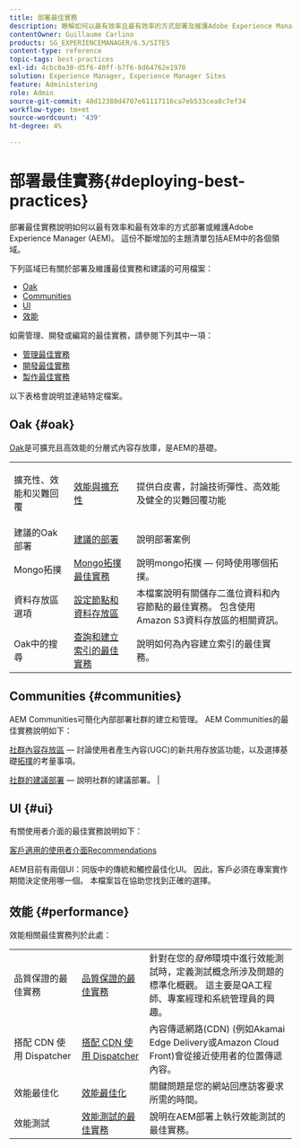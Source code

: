 ```yaml
---
title: 部署最佳實務
description: 瞭解如何以最有效率且最有效率的方式部署及維護Adobe Experience Manager (AEM)。
contentOwner: Guillaume Carlino
products: SG_EXPERIENCEMANAGER/6.5/SITES
content-type: reference
topic-tags: best-practices
exl-id: 4cbc0a30-d5f6-40ff-b7f6-8d64762e1970
solution: Experience Manager, Experience Manager Sites
feature: Administering
role: Admin
source-git-commit: 48d12388d4707e61117116ca7eb533cea8c7ef34
workflow-type: tm+mt
source-wordcount: '439'
ht-degree: 4%

---
```


# 部署最佳實務{#deploying-best-practices}

部署最佳實務說明如何以最有效率和最有效率的方式部署或維護Adobe Experience Manager (AEM)。 這份不斷增加的主題清單包括AEM中的各個領域。

下列區域已有關於部署及維護最佳實務和建議的可用檔案：

* [Oak](#oak)
* [Communities](#communities)
* [UI](#ui)
* [效能](#performance)

如需管理、開發或編寫的最佳實務，請參閱下列其中一項：

* [管理最佳實務](/help/sites-administering/administer-best-practices.md)
* [開發最佳實務](/help/sites-developing/best-practices.md)
* [製作最佳實務](/help/sites-authoring/best-practices.md)

以下表格會說明並連結特定檔案。

## Oak {#oak}

[Oak](/help/sites-deploying/platform.md)是可擴充且高效能的分層式內容存放庫，是AEM的基礎。

<table>
 <tbody>
  <tr>
   <td><p>擴充性、效能和災難回覆</p> </td>
   <td><a href="/help/sites-deploying/performance.md">效能與擴充性</a></td>
   <td>提供白皮書，討論技術彈性、高效能及健全的災難回覆功能</td>
  </tr>
  <tr>
   <td>建議的Oak部署</td>
   <td><a href="/help/sites-deploying/recommended-deploys.md">建議的部署</a></td>
   <td>說明部署案例</td>
  </tr>
  <tr>
   <td>Mongo拓撲</td>
   <td><a href="/help/sites-deploying/recommended-deploys.md">Mongo拓撲最佳實務</a></td>
   <td>說明mongo拓撲 — 何時使用哪個拓撲。</td>
  </tr>
  <tr>
   <td>資料存放區選項</td>
   <td><a href="/help/sites-deploying/data-store-config.md">設定節點和資料存放區</a></td>
   <td>本檔案說明有關儲存二進位資料和內容節點的最佳實務。 包含使用Amazon S3資料存放區的相關資訊。</td>
  </tr>
  <tr>
   <td>Oak中的搜尋</td>
   <td><a href="/help/sites-deploying/best-practices-for-queries-and-indexing.md">查詢和建立索引的最佳實務</a><br /> </td>
   <td>說明如何為內容建立索引的最佳實務。</td>
  </tr>
 </tbody>
</table>

## Communities {#communities}

AEM Communities可簡化內部部署社群的建立和管理。 AEM Communities的最佳實務說明如下：

[社群內容存放區](/help/communities/working-with-srp.md) — 討論使用者產生內容(UGC)的新共用存放區功能，以及選擇基礎[拓撲](/help/communities/topologies.md)的考量事項。

[社群的建議部署](/help/sites-deploying/recommended-deploys.md#considerations-for-aem-communities) — 說明社群的建議部署。 |

## UI {#ui}

有關使用者介面的最佳實務說明如下：

[客戶適用的使用者介面Recommendations](/help/sites-deploying/ui-recommendations.md)

AEM目前有兩個UI：同版中的傳統和觸控最佳化UI。 因此，客戶必須在專案實作期間決定使用哪一個。 本檔案旨在協助您找到正確的選擇。

## 效能 {#performance}

效能相關最佳實務列於此處：

<table>
 <tbody>
  <tr>
   <td>品質保證的最佳實務</td>
   <td><a href="/help/sites-deploying/configuring-performance.md#best-practices-for-quality-assurance">品質保證的最佳實務</a></td>
   <td>針對在您的<em>發佈</em>環境中進行效能測試時，定義測試概念所涉及問題的標準化概觀。 這主要是QA工程師、專案經理和系統管理員的興趣。</td>
  </tr>
  <tr>
   <td>搭配 CDN 使用 Dispatcher</td>
   <td><a href="https://experienceleague.adobe.com/docs/experience-manager-dispatcher/using/dispatcher.html#using-dispatcher-with-a-cdn">搭配 CDN 使用 Dispatcher</a></td>
   <td>內容傳遞網路(CDN) (例如Akamai Edge Delivery或Amazon Cloud Front)會從接近使用者的位置傳遞內容。</td>
  </tr>
  <tr>
   <td>效能最佳化</td>
   <td><a href="/help/sites-deploying/configuring-performance.md">效能最佳化</a></td>
   <td>關鍵問題是您的網站回應訪客要求所需的時間。</td>
  </tr>
  <tr>
   <td>效能測試</td>
   <td><a href="/help/sites-deploying/best-practices-for-performance-testing.md">效能測試的最佳實務</a></td>
   <td>說明在AEM部署上執行效能測試的最佳實務。<br /> </td>
  </tr>
 </tbody>
</table>

